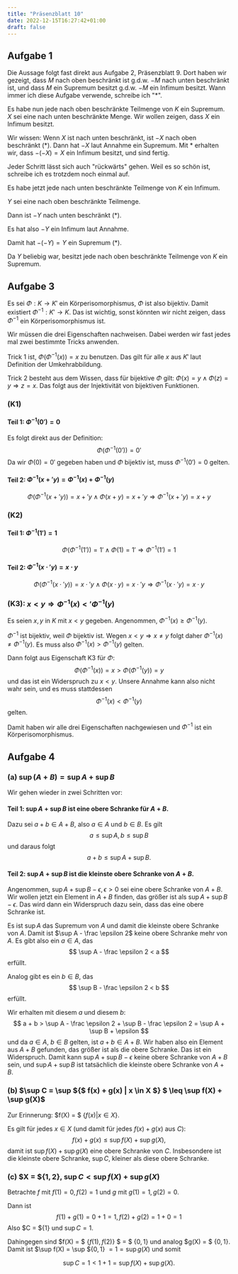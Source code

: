 ```yaml
---
title: "Präsenzblatt 10"
date: 2022-12-15T16:27:42+01:00
draft: false
---
```


## Aufgabe 1

Die Aussage folgt fast direkt aus Aufgabe 2, Präsenzblatt 9.
Dort haben wir gezeigt, dass $M$ nach oben beschränkt ist g.d.w. $-M$ nach unten beschränkt ist, und dass $M$ ein Supremum besitzt g.d.w. $-M$ ein Infimum besitzt.
Wann immer ich diese Aufgabe verwende, schreibe ich "*".

Es habe nun jede nach oben beschränkte Teilmenge von $K$ ein Supremum.
$X$ sei eine nach unten beschränkte Menge.
Wir wollen zeigen, dass $X$ ein Infimum besitzt.

Wir wissen: Wenn $X$ ist nach unten beschränkt, ist $-X$ nach oben beschränkt (*).
Dann hat $-X$ laut Annahme ein Supremum.
Mit * erhalten wir, dass $-(-X) = X$ ein Infimum besitzt, und sind fertig.

Jeder Schritt lässt sich auch "rückwärts" gehen.
Weil es so schön ist, schreibe ich es trotzdem noch einmal auf.

Es habe jetzt jede nach unten beschränkte Teilmenge von $K$ ein Infimum.

$Y$ sei eine nach oben beschränkte Teilmenge.

Dann ist $-Y$ nach unten beschränkt (*).

Es hat also $-Y$ ein Infimum laut Annahme.

Damit hat $-(-Y) = Y$ ein Supremum (*).

Da $Y$ beliebig war, besitzt jede nach oben beschränkte Teilmenge von $K$ ein Supremum.

## Aufgabe 3

Es sei $\Phi: K \to K'$ ein Körperisomorphismus, $\Phi$ ist also bijektiv.
Damit existiert $\Phi^{-1}: K' \to K$.
Das ist wichtig, sonst könnten wir nicht zeigen, dass $\Phi^{-1}$ ein Körperisomorphismus ist.

Wir müssen die drei Eigenschaften nachweisen.
Dabei werden wir fast jedes mal zwei bestimmte Tricks anwenden.

Trick 1 ist, $\Phi (\Phi^{-1}(x)) = x$ zu benutzen.
Das gilt für alle $x$ aus $K'$ laut Definition der Umkehrabbildung.

Trick 2 besteht aus dem Wissen, dass für bijektive $\Phi$ gilt: $\Phi(x) = y \land \Phi(z) = y \Rightarrow z = x$.
Das folgt aus der Injektivität von bijektiven Funktionen.

### (K1)
#### Teil 1: $\Phi^{-1}(0') = 0$

Es folgt direkt aus der Definition:
$$
\Phi(\Phi^{-1}(0')) = 0'
$$
Da wir $\Phi(0) = 0'$ gegeben haben und $\Phi$ bijektiv ist, muss $\Phi^{-1}(0') = 0$ gelten.

#### Teil 2: $\Phi^{-1}(x+'y) = \Phi^{-1}(x) + \Phi^{-1}(y)$

$$
\Phi(\Phi^{-1}(x+'y)) = x+'y \land
\Phi(x+y) = x+'y
\Rightarrow
\Phi^{-1}(x+'y) = x+y
$$

### (K2)
#### Teil 1: $\Phi^{-1}(1') = 1$

$$
\Phi(\Phi^{-1}(1')) = 1' \land
\Phi(1) = 1'
\Rightarrow
\Phi^{-1}(1') = 1
$$

#### Teil 2: $\Phi^{-1}(x \cdot' y) = x\cdot y$

$$
\Phi(\Phi^{-1}(x \cdot' y)) = x \cdot' y \land
\Phi(x \cdot y) = x \cdot' y
\Rightarrow
\Phi^{-1}(x \cdot' y) = x \cdot y
$$

### (K3): $x < y \Rightarrow \Phi^{-1}(x) <' \Phi^{-1}(y)$

Es seien $x,y$ in $K$ mit $x < y$ gegeben.
Angenommen, $\Phi^{-1}(x) \geq \Phi^{-1}(y)$.

$\Phi^{-1}$ ist bijektiv, weil $\Phi$ bijektiv ist.
Wegen $x < y \Rightarrow x \neq y$ folgt daher $\Phi^{-1}(x) \neq \Phi^{-1}(y)$.
Es muss also $\Phi^{-1}(x) > \Phi^{-1}(y)$ gelten.

Dann folgt aus Eigenschaft K3 für $\Phi$:
$$
\Phi(\Phi^{-1}(x)) = x > \Phi(\Phi^{-1}(y)) = y
$$
und das ist ein Widerspruch zu $x < y$.
Unsere Annahme kann also nicht wahr sein, und es muss stattdessen
$$
\Phi^{-1}(x) < \Phi^{-1}(y)
$$
gelten.

Damit haben wir alle drei Eigenschaften nachgewiesen und $\Phi^{-1}$ ist ein Körperisomorphismus.

## Aufgabe 4

### (a) $\sup (A+B) = \sup A + \sup B$

Wir gehen wieder in zwei Schritten vor:

#### Teil 1: $\sup A + \sup B$ ist eine obere Schranke für $A+B$.

Dazu sei $a+b \in A+B$, also $a \in A$ und $b \in B$.
Es gilt
$$
a \leq \sup A,
b \leq \sup B
$$
und daraus folgt
$$
a + b
\leq
\sup A + \sup B.
$$

#### Teil 2: $\sup A + \sup B$ ist die kleinste obere Schranke von $A+B$.

Angenommen, $\sup A + \sup B - \epsilon, \epsilon > 0$ sei eine obere Schranke von $A+B$.
Wir wollen jetzt ein Element in $A+B$ finden, das größer ist als $\sup A + \sup B - \epsilon$.
Das wird dann ein Widerspruch dazu sein, dass das eine obere Schranke ist.

Es ist $\sup A$ das Supremum von $A$ und damit die kleinste obere Schranke von $A$.
Damit ist $\sup A - \frac \epsilon 2$ keine obere Schranke mehr von $A$.
Es gibt also ein $a \in A$, das
$$
\sup A - \frac \epsilon 2 < a
$$
erfüllt.

Analog gibt es ein $b \in B$, das
$$
\sup B - \frac \epsilon 2 < b
$$
erfüllt.

Wir erhalten mit diesem $a$ und diesem $b$:
$$
a + b > \sup A - \frac \epsilon 2 + \sup B - \frac \epsilon 2 = \sup A + \sup B + \epsilon
$$
und da $a \in A$, $b \in B$ gelten, ist $a + b \in A+B$.
Wir haben also ein Element aus $A+B$ gefunden, das größer ist als die obere Schranke.
Das ist ein Widerspruch.
Damit kann $\sup A + \sup B - \epsilon$ keine obere Schranke von $A+B$ sein, und $\sup A + \sup B$ ist tatsächlich die kleinste obere Schranke von $A+B$.

### (b) $\sup C = \sup ${$ f(x) + g(x) | x \in X $} $ \leq \sup f(X) + \sup g(X)$

Zur Erinnerung: $f(X) = $ {$f(x)|x\in X$}.

Es gilt für jedes $x \in X$ (und damit für jedes $f(x) + g(x)$ aus $C$):
$$
f(x) + g(x) \leq \sup f(X) + \sup g(X),
$$
damit ist $\sup f(X) + \sup g(X)$ eine obere Schranke von $C$.
Insbesondere ist die kleinste obere Schranke, $\sup C$, kleiner als diese obere Schranke.

### (c) $X = ${$1,2$}, $\sup C < \sup f(X) + \sup g(X)$

Betrachte $f$ mit $f(1) = 0, f(2) = 1$ und $g$ mit $g(1) = 1, g(2) = 0$.

Dann ist
$$
f(1) + g(1) = 0+1 = 1,
f(2) + g(2) = 1+0 = 1
$$
Also $C = ${$1$} und $\sup C = 1$.

Dahingegen sind
$f(X) = $ {$f(1),f(2)$} $ = $ {$0,1$}
und analog
$g(X) = $ {$0,1$}.
Damit ist
$\sup f(X) = \sup ${$0,1$} $=1 = \sup g(X)$
und somit

$$
\sup C = 1 < 1 + 1 = \sup f(X) + \sup g(X).
$$